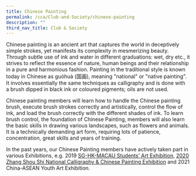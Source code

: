 ```yaml
---
title: Chinese Painting
permalink: /cca/Club-and-Society/chinese-painting
description: ""
third_nav_title: Club & Society
---
```

Chinese painting is an ancient art that captures the world in deceptively simple strokes, yet manifests its complexity in mesmerizing beauty. Through subtle use of ink and water in different graduations: wet, dry etc., it strives to reflect the essence of nature, human beings and their relationship in a pure and harmonious fashion. Painting in the traditional style is known today in Chinese as guóhuà (国画), meaning "national" or "native painting". It involves essentially the same techniques as calligraphy and is done with a brush dipped in black ink or coloured pigments; oils are not used.    
  
Chinese painting members will learn how to handle the Chinese painting brush, execute brush strokes correctly and artistically, control the flow of ink, and load the brush correctly with the different shades of ink. To learn brush control, the foundation of Chinese Painting, members will also learn the basic skills in drawing various landscapes, such as flowers and animals. It is a technically demanding art form, requiring lots of patience, concentration, great skills and years of training.

In the past years, our Chinese Painting members have actively taken part in various Exhibitions, e.g. 2019 [SG-HK-MACAU Students’ Art Exhibition](), [2020 Zhang Shou Shi National Calligraphy & Chinese Painting Exhibition]() and 2021 China-ASEAN Youth Art Exhibition.
